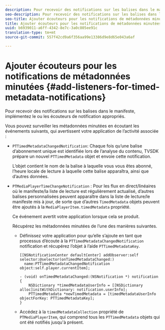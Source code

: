 ```yaml
---
description: Pour recevoir des notifications sur les balises dans le manifeste, implémentez le ou les écouteurs de notification appropriés.
seo-description: Pour recevoir des notifications sur les balises dans le manifeste, implémentez le ou les écouteurs de notification appropriés.
seo-title: Ajouter écouteurs pour les notifications de métadonnées minutées
title: Ajouter écouteurs pour les notifications de métadonnées minutées
uuid: b6939011-a6ff-4342-8e7c-3a0c805ee91c
translation-type: tm+mt
source-git-commit: 557f42cd9a6f356aa99e13386d9e8d65e043a6af

---
```



# Ajouter écouteurs pour les notifications de métadonnées minutées {#add-listeners-for-timed-metadata-notifications}

Pour recevoir des notifications sur les balises dans le manifeste, implémentez le ou les écouteurs de notification appropriés.

Vous pouvez surveiller les métadonnées minutées en écoutant les événements suivants, qui avertissent votre application de l’activité associée :

* `PTTimedMetadataChangedNotification`: Chaque fois qu’une balise d’abonnement unique est identifiée lors de l’analyse du contenu, TVSDK prépare un nouvel `PTTimedMetadata` objet et envoie cette notification.

   L’objet contient le nom de la balise à laquelle vous vous êtes abonné, l’heure locale de lecture à laquelle cette balise apparaîtra, ainsi que d’autres données.

* `PTMediaPlayerTimeChangeNotification` : Pour les flux en direct/linéaires où le manifeste/la liste de lecture est régulièrement actualisé, d’autres balises personnalisées peuvent apparaître dans la liste de lecture/le manifeste mis à jour, de sorte que d’autres `TimedMetadata` objets peuvent être ajoutés à la `MediaPlayerItem.timedMetadata` propriété.

   Ce événement avertit votre application lorsque cela se produit.

   Récupérez les métadonnées minutées de l’une des manières suivantes.

   * Définissez votre application pour qu’elle s’ajoute en tant que processus d’écoute à la `PTTimedMetadataChangedNotification` notification et récupérez l’objet à l’aide `PTTimedMetadataKey`.

      ```
      [[NSNotificationCenter defaultCenter] addObserver:self selector:@selector(onTimedMetadataChanged:)  
        name:PTTimedMetadataChangedNotification object:self.player.currentItem]; 
      
      - (void) onTimedMetadataChanged:(NSNotification *) notification { 
          NSDictionary *timedMetadataUserInfo = [[NSDictionary alloc]initWithDictionary: notification.userInfo]; 
          PTTimedMetadata *newTimedMetadata = [timedMetadataUserInfo objectForKey: PTTimedMetadataKey]; 
      }
      ```

   * Accédez à la `timedMetadataCollection` propriété de `PTMediaPlayerItem`, qui comprend tous les `PTTimedMetadata` objets qui ont été notifiés jusqu&#39;à présent.